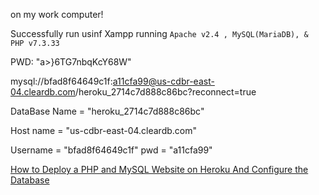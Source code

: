 on my work computer!

Successfully run usinf Xampp running `Apache v2.4 , MySQL(MariaDB), & PHP v7.3.33`


PWD: "a>}6TG7nbqKcY68W"

mysql://bfad8f64649c1f:a11cfa99@us-cdbr-east-04.cleardb.com/heroku_2714c7d888c86bc?reconnect=true


DataBase Name = "heroku_2714c7d888c86bc"

Host name = "us-cdbr-east-04.cleardb.com"

Username = "bfad8f64649c1f"
pwd = "a11cfa99"


[How to Deploy a PHP and MySQL Website on Heroku And Configure the Database](https://www.youtube.com/watch?v=EyEn5gREn_U)
